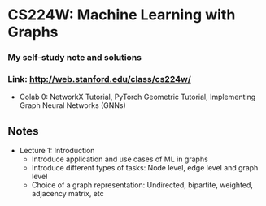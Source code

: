 # CS224W: Machine Learning with Graphs
### My self-study note and solutions
### Link: http://web.stanford.edu/class/cs224w/

- Colab 0: NetworkX Tutorial, PyTorch Geometric Tutorial, Implementing Graph Neural Networks (GNNs)


## Notes
- Lecture 1: Introduction
  - Introduce application and use cases of ML in graphs
  - Introduce different types of tasks: Node level, edge level and graph level
  - Choice of a graph representation: Undirected, bipartite, weighted, adjacency matrix, etc
